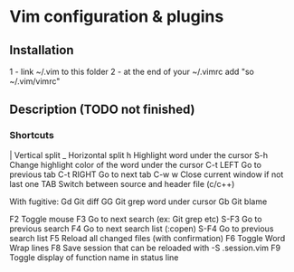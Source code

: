 # Vim configuration & plugins

## Installation

1 - link ~/.vim to this folder
2 - at the end of your ~/.vimrc add "so ~/.vim/vimrc"

## Description (TODO not finished)

### Shortcuts
|         Vertical split
_         Horizontal split
h         Highlight word under the cursor
S-h       Change highlight color of the word under the cursor
C-t LEFT  Go to previous tab
C-t RIGHT Go to next tab
C-w w     Close current window if not last one
TAB       Switch between source and header file (c/c++)


With fugitive:
Gd        Git diff
GG        Git grep word under cursor
Gb        Git blame

F2        Toggle mouse
F3        Go to next search (ex: Git grep etc)
S-F3      Go to previous search
F4        Go to next search list (:copen)
S-F4      Go to previous search list
F5        Reload all changed files (with confirmation)
F6        Toggle Word Wrap lines
F8        Save session that can be reloaded with -S .session.vim
F9        Toggle display of function name in status line 



